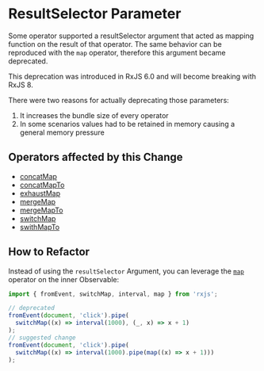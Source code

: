 # ResultSelector Parameter

Some operator supported a resultSelector argument that acted as mapping function on the result of that operator.
The same behavior can be reproduced with the `map` operator, therefore this argument became deprecated.

<div class="alert is-important">
    <span>
        This deprecation was introduced in RxJS 6.0 and will become breaking with RxJS 8.
    </span>
</div>

There were two reasons for actually deprecating those parameters:

1. It increases the bundle size of every operator
2. In some scenarios values had to be retained in memory causing a general memory pressure

## Operators affected by this Change

- [concatMap](/api/operators/concatMap)
- [concatMapTo](/api/operators/concatMapTo)
- [exhaustMap](/api/operators/exhaustMap)
- [mergeMap](/api/operators/mergeMap)
- [mergeMapTo](/api/operators/mergeMapTo)
- [switchMap](/api/operators/switchMap)
- [swithMapTo](/api/operators/swithMapTo)

## How to Refactor

Instead of using the `resultSelector` Argument, you can leverage the [`map`](/api/operators/map) operator on the inner Observable:

<!-- prettier-ignore -->
```ts
import { fromEvent, switchMap, interval, map } from 'rxjs';

// deprecated
fromEvent(document, 'click').pipe(
  switchMap((x) => interval(1000), (_, x) => x + 1)
);
// suggested change
fromEvent(document, 'click').pipe(
  switchMap((x) => interval(1000).pipe(map((x) => x + 1)))
);
```
